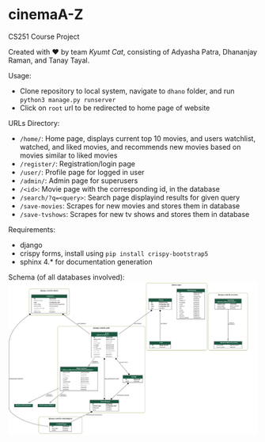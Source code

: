 # cinemaA-Z
CS251 Course Project

Created with :heart: by team *Kyumt Cat*, consisting of Adyasha Patra, Dhananjay Raman, and Tanay Tayal.

Usage:
- Clone repository to local system, navigate to `dhano` folder, and run `python3 manage.py runserver`
- Click on `root` url to be redirected to home page of website

URLs Directory:
- `/home/`: Home page, displays current top 10 movies, and users watchlist, watched, and liked movies, and recommends new movies based on movies similar to liked movies
- `/register/`: Registration/login page
- `/user/`: Profile page for logged in user
- `/admin/`: Admin page for superusers
- `/<id>`: Movie page with the corresponding id, in the database
- `/search/?q=<query>`: Search page displayind results for given query
- `/save-movies`: Scrapes for new movies and stores them in database
- `/save-tvshows`: Scrapes for new tv shows and stores them in database

Requirements:
- django
- crispy forms, install using `pip install crispy-bootstrap5`
- sphinx 4.* for documentation generation

Schema (of all databases involved):
![Schema of Database](schema_visualized.png "Schema, visualized")
